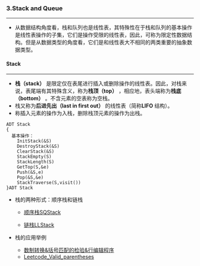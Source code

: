 ### 3.Stack and Queue
***
* 从数据结构角度看，栈和队列也是线性表，其特殊性在于栈和队列的基本操作是线性表操作的子集，它们是操作受限的线性表，因此，可称为限定性数据结构。但是从数据类型的角度看，它们是和线性表大不相同的两类重要的抽象数据类型。

#### Stack
***
* **栈（stack）** 是限定仅在表尾进行插入或删除操作的线性表。因此，对栈来说，表尾端有其特殊含义，称为**栈顶（top）** ，相应地，表头端称为**栈底（bottom）** 。不含元素的空表称为空栈。
* 栈又称为**后进先出（last in first out）** 的线性表（简称**LIFO** 结构）。
* 称插入元素的操作为入栈，删除栈顶元素的操作为出栈。
```
ADT Stack
{
  基本操作：
    InitStack(&S)
    DestroyStack(&S)
    ClearStack(&S)
    StackEmpty(S)
    StackLength(S)
    GetTop(S,&e)
    Push(&S,e)
    Pop(&S,&e)
    StackTraverse(S,visit())
}ADT Stack
```
* 栈的两种形式：顺序栈和链栈
  * [顺序栈SQStack](https://github.com/fantasia85/data-structure/tree/master/third_stack_and_queue/Stack/SQStack)
  
  * [链栈LLStack](https://github.com/fantasia85/data-structure/tree/master/third_stack_and_queue/Stack/LLStack)
  
* 栈的应用举例
  * [数制转换&括号匹配的检验&行编辑程序]()
  * [Leetcode_Valid_parentheses](https://leetcode.com/problems/valid-parentheses/)